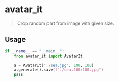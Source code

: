 # avatar_it

> Crop random part from image with given size.

## Usage

```python
if __name__ == "__main__": 
    from avatar_it import AvatarIt

    a = AvatarIt("./sea.jpg", 100, 100)
    a.generate().save(f"./sea.100x100.jpg")
    pass
```